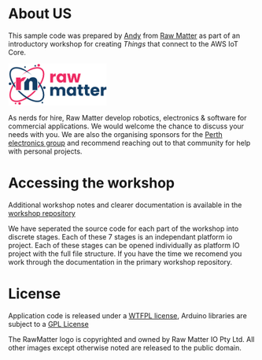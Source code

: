 # About US

This sample code was prepared by [Andy](http://andy.rawmatter.io) from [Raw Matter](http://rawmatter.io) as part of an introductory workshop for creating *Things* that connect to the AWS IoT Core. 

<img src="resources\Raw_Matter_logo.png" width='200em' style="text-align:centre;">

As nerds for hire, Raw Matter develop robotics, electronics & software for commercial applications. We would welcome the chance to discuss your needs with you. We are also the organising sponsors for the [Perth electronics group](https://www.facebook.com/groups/perthelectronics) and recommend reaching out to that community for help with personal projects.

# Accessing the workshop
Additional workshop notes and clearer documentation is available in the [workshop repository](https://github.com/RawMatter/IoT_Message_Box_Workshop)

We have seperated the source code for each part of the workshop into discrete stages. Each of these 7 stages is an independant platform io project. Each of these stages can be opened individually as platform IO project with the full file structure. If you have the time we recomend you work through the documentation in the primary workshop repository.

# License

Application code is released under a [WTFPL license](https://choosealicense.com/licenses/gpl-3.0/), Arduino libraries are subject to a [GPL License](https://github.com/arduino/Arduino/blob/master/license.txt)

The RawMatter logo is copyrighted and owned by Raw Matter IO Pty Ltd. All other images except otherwise noted are released to the public domain.